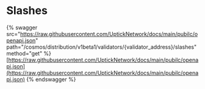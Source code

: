 # Slashes

{% swagger src="https://raw.githubusercontent.com/UptickNetwork/docs/main/pubilc/openapi.json" path="/cosmos/distribution/v1beta1/validators/{validator_address}/slashes" method="get" %}
[https://raw.githubusercontent.com/UptickNetwork/docs/main/pubilc/openapi.json](https://raw.githubusercontent.com/UptickNetwork/docs/main/pubilc/openapi.json)
{% endswagger %}
